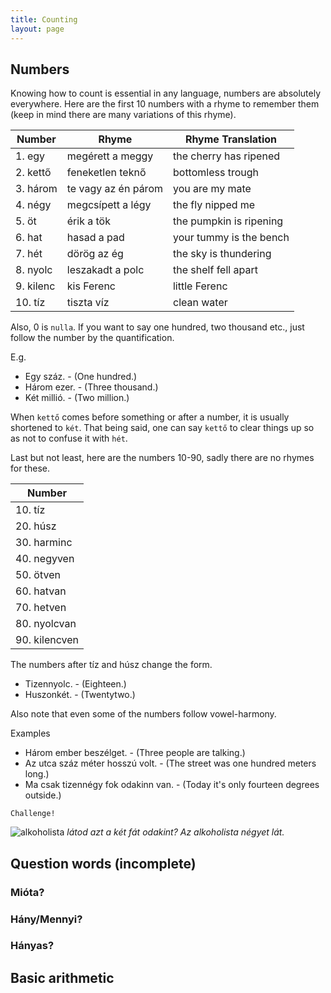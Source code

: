```yaml
---
title: Counting
layout: page
---
```


## Numbers

Knowing how to count is essential in any language, numbers are absolutely everywhere. Here are the first 10 numbers with a rhyme to remember them (keep in mind there are many variations of this rhyme).

| Number    | Rhyme               | Rhyme Translation       |
|-----------|---------------------|-------------------------|
| 1. egy    | megérett a meggy    | the cherry has ripened  |
| 2. kettő  | feneketlen teknő    | bottomless trough       |
| 3. három  | te vagy az én párom | you are my mate         |
| 4. négy   | megcsípett a légy   | the fly nipped me       |
| 5. öt     | érik a tök          | the pumpkin is ripening |
| 6. hat    | hasad a pad         | your tummy is the bench |
| 7. hét    | dörög az ég         | the sky is thundering   |
| 8. nyolc  | leszakadt a polc    | the shelf fell apart    |
| 9. kilenc | kis Ferenc          | little Ferenc           |
| 10. tíz   | tiszta víz          | clean water             |

Also, 0 is `nulla`. If you want to say one hundred, two thousand etc., just follow the number by the quantification.

E.g.

* Egy száz. - (One hundred.)
* Három ezer. - (Three thousand.)
* Két millió. - (Two million.)

When `kettő` comes before something or after a number, it is usually shortened to `két`. That being said, one can say `kettő` to clear things up so as not to confuse it with `hét`.

Last but not least, here are the numbers 10-90, sadly there are no rhymes for these.

| Number        |
|---------------|
| 10. tíz       |
| 20. húsz      |
| 30. harminc   |
| 40. negyven   |
| 50. ötven     |
| 60. hatvan    |
| 70. hetven    |
| 80. nyolcvan  |
| 90. kilencven |

The numbers after tíz and húsz change the form.

* Tizennyolc. - (Eighteen.)
* Huszonkét. - (Twentytwo.)

Also note that even some of the numbers follow vowel-harmony. 

Examples

* Három ember beszélget. - (Three people are talking.)
* Az utca száz méter hosszú volt. - (The street was one hundred meters long.)
* Ma csak tizennégy fok odakinn van. - (Today it's only fourteen degrees outside.)

`Challenge!`

![alkoholista](https://magyartanulas.github.io/public/alkoholista.png)
*látod azt a két fát odakint? Az alkoholista négyet lát.*

## Question words (incomplete)

### Mióta?

### Hány/Mennyi?

### Hányas?

## Basic arithmetic
